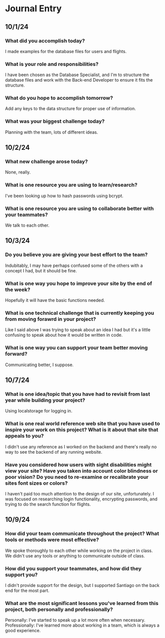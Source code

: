 # Journal Entry

## 10/1/24
### What did you accomplish today?
I made examples for the database files for users and flights.

### What is your role and responsibilities?
I have been chosen as the Database Specialist, and I'm to structure the database files and work with the Back-end Developer to ensure it fits the structure.

### What do you hope to accomplish tomorrow?
Add any keys to the data structure for proper use of information.

### What was your biggest challenge today?
Planning with the team, lots of different ideas.


## 10/2/24
### What new challenge arose today?
None, really.

### What is one resource you are using to learn/research?
I've been looking up how to hash passwords using bcrypt.

### What is one resource you are using to collaborate better with your teammates?
We talk to each other.


## 10/3/24
### Do you believe you are giving your best effort to the team?
Indubitably, I may have perhaps confused some of the others with a concept I had, but it should be fine.

### What is one way you hope to improve your site by the end of the week?
Hopefully it will have the basic functions needed.

### What is one technical challenge that is currently keeping you from moving forawrd in your project?
Like I said above I was trying to speak about an idea I had but it's a little confusing to speak about how it would be written in code.

### What is one way you can support your team better moving forward?
Communicating better, I suppose.


## 10/7/24
### What is one idea/topic that you have had to revisit from last year while building your project?
Using localstorage for logging in.

### What is one real world reference web site that you have used to inspire your work on this project? What is it about that site that appeals to you?
I didn't use any reference as I worked on the backend and there's really no way to see the backend of any running website.

### Have you considered how users with sight disabilities might view your site? Have you taken into account color blindness or poor vision? Do you need to re-examine or recalibrate your sites font sizes or colors?
I haven't paid too much attention to the design of our site, unfortunately. I was focused on researching login functionality, encrypting passwords, and trying to do the search function for flights.


## 10/9/24
### How did your team communicate throughout the project? What tools or methods were most effective?
We spoke thoroughly to each other while working on the project in class. We didn't use any tools or anything to communicate outside of class.

### How did you support your teammates, and how did they support you?
I didn't provide support for the design, but I supported Santiago on the back end for the most part.

### What are the most significant lessons you've learned from this project, both personally and professionally?
Personally: I've started to speak up a lot more often when necessary.
Professionally: I've learned more about working in a team, which is always a good experience.